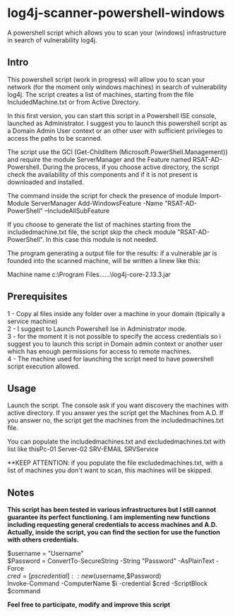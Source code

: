 # log4j-scanner-powershell-windows
A powershell script which allows you to scan your (windows) infrastructure in search of vulnerability log4j.

## Intro
This powershell script (work in progress) will allow you to scan your network (for the moment only windows machines) in search of vulnerability log4j.
The script creates a list of machines, starting from the file IncludedMachine.txt or from Active Directory.

In this first version, you can start this script in a Powershell ISE console, launched as Administrator. I suggest you to launch this powershell script as a Domain Admin User context or an other user with sufficient privileges to access the paths to be scanned.

The script use the GCI (Get-ChildItem (Microsoft.PowerShell.Management)) and require the module ServerManager and the Feature named RSAT-AD-Powershell. During the process, if you choose active directory, the script check the availability of this components and if it is not present is downloaded and installed.

The command inside the script for check the presence of module
Import-Module ServerManager
Add-WindowsFeature -Name "RSAT-AD-PowerShell" –IncludeAllSubFeature

If you choose to generate the list of machines starting from the includedmachine.txt file, the script skip the check module "RSAT-AD-PowerShell". In this case this module is not needed.

The program generating a output file for the results: if a vulnerable jar is founded into the scanned machine, will be written a linew like this:

Machine name
c:\Program Files\..\..\..\log4j-core-2.13.3.jar

## Prerequisites

1 - Copy al files inside any folder over a machine in your domain (tipically a service machine)  
2 - I suggest to Launch Powershell Ise in Administrator mode.  
3 - for the moment it is not possible to specify the access credentials so i suggest you to launch this script in Domain admin context or another user which has enough permissions for access to remote machines.  
4 - The machine used for launching the script need to have powershell script execution allowed.


## Usage
Launch the script. The console ask if you want discovery the machines with active directory.
If you answer yes the script get the Machines from A.D.
If you answer no, the script get the machines from the includedmachines.txt file.

You can populate the includedmachines.txt and excludedmachines.txt with list like thisPc-01
Server-02
SRV-EMAIL
SRVService


**KEEP ATTENTION: if you populate the file excludedmachines.txt, with a list of machines you don't want to scan, this machines will be skipped.


## Notes
**This script has been tested in various infrastructures but I still cannot guarantee its perfect functioning.
I am implementing new functions including requesting general credentials to access machines and A.D.
Actually, inside the script, you can find the section for use the function with others credentials.**

$username = "Username"  
$Password = ConvertTo-SecureString -String "Password" -AsPlainText -Force  
$cred = [pscredential]::new($username,$Password)  
Invoke-Command -ComputerName $i -credential $cred -ScriptBlock $command  

**Feel free to participate, modify and improve this script**
